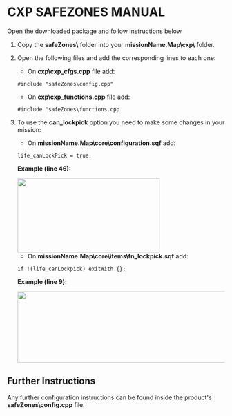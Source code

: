 # CXP SAFEZONES MANUAL

Open the downloaded package and follow instructions below.

1. Copy the **safeZones\\** folder into your **missionName.Map\\cxp\\** folder.
2. Open the following files and add the corresponding lines to each one:
    - On **cxp\\cxp_cfgs.cpp** file add:
    ```sqf
    #include "safeZones\config.cpp"
    ```
    - On **cxp\\cxp_functions.cpp** file add:
    ```sqf
    #include "safeZones\functions.cpp
    ```
3. To use the **can_lockpick** option you need to make some changes in your mission:
    - On **missionName.Map\\core\\configuration.sqf** add:
    ```sqf
    life_canLockPick = true;
    ```

    **Example (line 46):**

    <img src="./media/image2.png" style="width:3.42708in;height:1.79167in" />

    - On **missionName.Map\\core\\items\\fn_lockpick.sqf** add:
    ```sqf
    if !(life_canLockpick) exitWith {};
    ```

    **Example (line 9):**

    <img src="./media/image1.png" style="width:6.5in;height:1.72222in" />

## Further Instructions

Any further configuration instructions can be found inside the product's **safeZones\\config.cpp** file.

